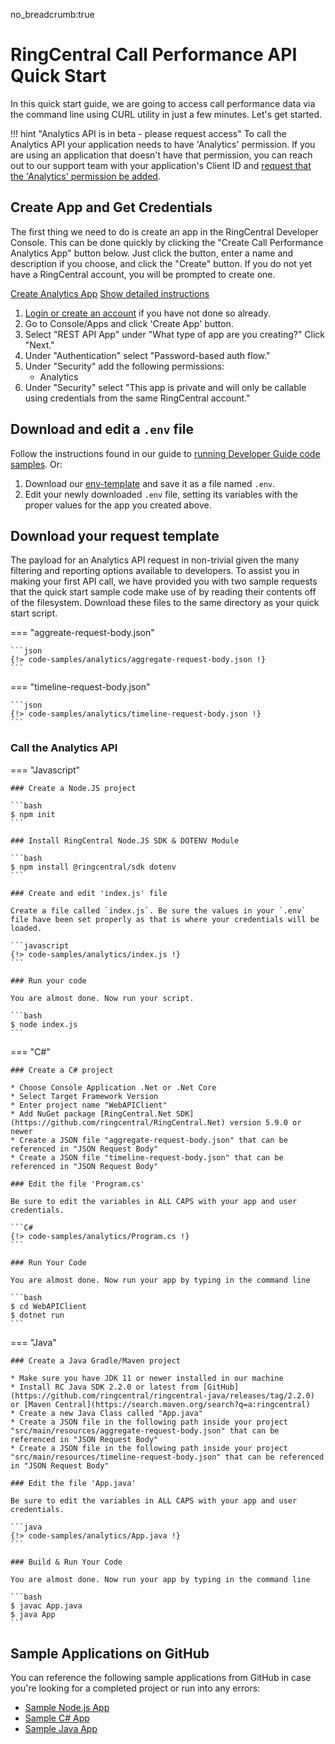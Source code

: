 no_breadcrumb:true

# RingCentral Call Performance API Quick Start

In this quick start guide, we are going to access call performance data via the command line using CURL utility in just a few minutes. Let's get started.

!!! hint "Analytics API is in beta - please request access"
    To call the Analytics API your application needs to have 'Analytics' permission. If you are using an application that doesn't have that permission, you can reach out to our support team with your application's Client ID and [request that the 'Analytics' permission be added](https://developers.ringcentral.com/support/create-case).

## Create App and Get Credentials

The first thing we need to do is create an app in the RingCentral Developer Console. This can be done quickly by clicking the "Create Call Performance Analytics App" button below. Just click the button, enter a name and description if you choose, and click the "Create" button. If you do not yet have a RingCentral account, you will be prompted to create one.

<a target="_new" href="https://developer.ringcentral.com/new-app?name=Analytics+Quick+Start+App&desc=A+simple+app+to+demo+accessing+call+performance+metrics+on+RingCentral&public=false&type=ServerOther&carriers=7710,7310,3420&permissions=&redirectUri=&utm_source=devguide&utm_medium=button&utm_campaign=quickstart" class="btn btn-primary">Create Analytics App</a>
<a class="btn-link btn-collapse" data-toggle="collapse" href="#create-app-instructions" role="button" aria-expanded="false" aria-controls="create-app-instructions">Show detailed instructions</a>

<div class="collapse" id="create-app-instructions">
<ol>
<li><a href="https://developer.ringcentral.com/login.html#/">Login or create an account</a> if you have not done so already.</li>
<li>Go to Console/Apps and click 'Create App' button.</li>
<li>Select "REST API App" under "What type of app are you creating?" Click "Next."</li>
<li>Under "Authentication" select "Password-based auth flow."
<li>Under "Security" add the following permissions:
  <ul>
    <li>Analytics</li>
  </ul>
</li>
<li>Under "Security" select "This app is private and will only be callable using credentials from the same RingCentral account."</li>
</ol>
</div>

## Download and edit a `.env` file
	
Follow the instructions found in our guide to [running Developer Guide code samples](../../basics/code-samples/). Or:
	
1. Download our [env-template](https://raw.githubusercontent.com/ringcentral/ringcentral-api-docs/main/code-samples/env-template) and save it as a file named `.env`.
2. Edit your newly downloaded `.env` file, setting its variables with the proper values for the app you created above.

## Download your request template

The payload for an Analytics API request in non-trivial given the many filtering and reporting options available to developers. To assist you in making your first API call, we have provided you with two sample requests that the quick start sample code make use of by reading their contents off of the filesystem. Download these files to the same directory as your quick start script. 

=== "aggreate-request-body.json"

    ```json
    {!> code-samples/analytics/aggregate-request-body.json !} 
    ```

=== "timeline-request-body.json"

    ```json
    {!> code-samples/analytics/timeline-request-body.json !} 
    ```

### Call the Analytics API

=== "Javascript"

    ### Create a Node.JS project

    ```bash
    $ npm init
    ```

    ### Install RingCentral Node.JS SDK & DOTENV Module

    ```bash
    $ npm install @ringcentral/sdk dotenv
    ```

    ### Create and edit 'index.js' file

    Create a file called `index.js`. Be sure the values in your `.env` file have been set properly as that is where your credentials will be loaded. 

    ```javascript
    {!> code-samples/analytics/index.js !} 
    ```

    ### Run your code

    You are almost done. Now run your script.

    ```bash
    $ node index.js
    ```

=== "C#"

    ### Create a C# project

    * Choose Console Application .Net or .Net Core
    * Select Target Framework Version
    * Enter project name "WebAPIClient"
    * Add NuGet package [RingCentral.Net SDK](https://github.com/ringcentral/RingCentral.Net) version 5.9.0 or newer
    * Create a JSON file "aggregate-request-body.json" that can be referenced in "JSON Request Body"
    * Create a JSON file "timeline-request-body.json" that can be referenced in "JSON Request Body"

    ### Edit the file 'Program.cs'

    Be sure to edit the variables in ALL CAPS with your app and user credentials.

    ```C#
    {!> code-samples/analytics/Program.cs !}
    ```

    ### Run Your Code

    You are almost done. Now run your app by typing in the command line 
    
    ```bash
    $ cd WebAPIClient
    $ dotnet run
    ```
  
=== "Java"

    ### Create a Java Gradle/Maven project

    * Make sure you have JDK 11 or newer installed in our machine
    * Install RC Java SDK 2.2.0 or latest from [GitHub](https://github.com/ringcentral/ringcentral-java/releases/tag/2.2.0) or [Maven Central](https://search.maven.org/search?q=a:ringcentral)
    * Create a new Java Class called "App.java"
    * Create a JSON file in the following path inside your project "src/main/resources/aggregate-request-body.json" that can be referenced in "JSON Request Body"
    * Create a JSON file in the following path inside your project "src/main/resources/timeline-request-body.json" that can be referenced in "JSON Request Body"

    ### Edit the file 'App.java'

    Be sure to edit the variables in ALL CAPS with your app and user credentials.

    ```java
    {!> code-samples/analytics/App.java !} 
    ```

    ### Build & Run Your Code

    You are almost done. Now run your app by typing in the command line 
      
    ```bash 
    $ javac App.java
    $ java App
    ```

## Sample Applications on GitHub

You can reference the following sample applications from GitHub in case you're looking for a completed project or run into any errors:

- [Sample Node.js App](https://github.com/ringcentral/call-performance-analytics-demo-node)
- [Sample C# App](https://github.com/ringcentral/call-performance-api-demo)
- [Sample Java App](https://github.com/ringcentral/call-performance-analytics-demo-java)
